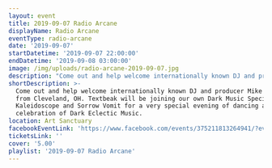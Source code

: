 ```yaml
---
layout: event
title: 2019-09-07 Radio Arcane
displayName: Radio Arcane
eventType: radio-arcane
date: '2019-09-07'
startDatetime: '2019-09-07 22:00:00'
endDatetime: '2019-09-08 03:00:00'
image: /img/uploads/radio-arcane-2019-09-07.jpg
description: "Come out and help welcome internationally known DJ and producer Mike Textbeak from Cleveland, OH. Textbeak will be joining our own Dark Music Specialists Kaleidoscope and Sorrow Vomit for a very special evening of dancing and celebration of Dark Eclectic Music. \n\n1989 to present\n\n\"Mike Textbeak has a long history in electronic and industrial music with his releases on labels such as Cleopatra, Carlos Peron (ex-Yello)'s Dark Daze Label, Tundra (San Francisco), Lasergun (Berlin), Post_Religion, Bleak (Vienna), Pale Noir (Madison, WI), Vaatican Records (France), Xynthetic (Canada), 21/22 Corp, Swishcotheque (UK), Colin Johnco (France), and many more. He co-owns the Philtre Com imprint with co-conspirator Claus Muzak aka Lucas Kuzma of The Strange Agency (musical instrument iPhone iPad app company). He was commissioned for mixing the Precarious mix for Disaro Records, a mix for Ritual Chicago, Hip Hop Break It Radio out of Houston, the official Grim Harvest Halloween 2012 Mixtape for Мишка with actor Omar Doom (Inglorious Basterds), XLVR for the clothing company NVR MND, the massive 5 hour 3 part COVENFVCK mix, mixes for Pulse Radio (UK), PBS (Australia), Clan Destine Records (UK), and AMDISCS label in the Czech Republic among many others.\n\n\"Mike Textbeak has a long history in electronic and industrial music with his releases on labels such as Cleopatra, Carlos Peron (ex-Yello)'s Dark Daze Label, Tundra (San Francisco), Lasergun (Berlin), Post_Religion, Bleak (Vienna), Pale Noir (Madison, WI), Vaatican Records (France), Xynthetic (Canada), 21/22 Corp, Swishcotheque (UK), Colin Johnco (France), and many more. He co-owns the Philtre Com imprint with co-conspirator Claus Muzak aka Lucas Kuzma of The Strange Agency (musical instrument iPhone iPad app company). He was commissioned for mixing the Precarious mix for Disaro Records, a mix for Ritual Chicago, Hip Hop Break It Radio out of Houston, the official Grim Harvest Halloween 2012 Mixtape for Мишка with actor Omar Doom (Inglorious Basterds), XLVR for the clothing company NVR MND, the massive 5 hour 3 part COVENFVCK mix, mixes for Pulse Radio (UK), PBS (Australia), Clan Destine Records (UK), and AMDISCS label in the Czech Republic among many others.\r\n\n\r\n\nHis music has been featured on compilations with artists such as Coil, Attrition, Sleepchamber, Nocturnal Emissions, and Portion Control. He has opened for Sinden, Umberto, Tamara Sky, Bestial Mouths, Larry Tee, Nitzer Ebb, Light Asylum, Test Department, Skin Town (Nick Turko of Zola Jesus), Meat Beat Manifesto, and The Legendary Pink Dots to name a few. He has remixed many artists including Architect (Daniel Myer of Haujobb's solo work on the Hymen label), Tamara Sky (DJ/Model Lil Death LA), 3 Teeth (upcoming on Artoffact Records), Blush Response, Bestial Mouths (ClanDestine Records), and ∆AIMON (Tundra/Artoffact). From the early ‘90s Columbus, Ohio electronic music scene, when Mike was a member of Body Release with Titonton Duvante (Residual Records), Todd Sines (Frankie, Planet E, Peacefrog, YORE, Seventh City), and Charles Noel (aka ARCHETYPE, ARCH_TYP…21/22 Corp, Bag Pak), through the mid ’90s early 2000’s with his band Bath, to his current endeavors, he has always pushed the envelope with his compositions, visual artwork, text collages, and genre-blasting DJ sets.\n\nFor more information: https://www.facebook.com/TEXTBEAK\n\nA do not miss, possibly once in a lifetime night!  \r\n\nDoors open at 10pm  :  18+ \\[21+ bar]  :  $5 cover"
shortDescription: >-
  Come out and help welcome internationally known DJ and producer Mike Textbeak
  from Cleveland, OH. Textbeak will be joining our own Dark Music Specialists
  Kaleidoscope and Sorrow Vomit for a very special evening of dancing and
  celebration of Dark Eclectic Music.
location: Art Sanctuary
facebookEventLink: 'https://www.facebook.com/events/375211813264941/?event_time_id=375211816598274'
ticketsLink: ''
cover: '5.00'
playlist: '2019-09-07 Radio Arcane'
---
```

